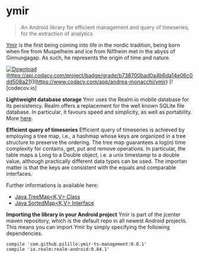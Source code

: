 # ymir

> An Android library for efficient management and query of timeseries, for the extraction of analytics

[Ymir](http://norse-mythology.org/gods-and-creatures/giants/ymir/) is the first being coming into life in the nordic tradition, being born when fire from Muspelheim and ice from Niflheim met in the abyss of Ginnungagap.
As such, he represents the origin of time and nature.

[ ![Download](https://api.bintray.com/packages/andrea/maven/ymir-ts-management/images/download.svg) ](https://bintray.com/andrea/maven/ymir-ts-management/_latestVersion)
(https://api.codacy.com/project/badge/grade/b738700bad0a4b6da14e06c0dd508a21)](https://www.codacy.com/app/andrea-monacchi/ymir) [![codecov.io]


**Lightweight database storage**
Ymir uses the Realm.io mobile database for its persistency. Realm offers a replacement for the well known SQLite file database. In particular, it favours speed and simplicity, as well as portability. More [here](https://realm.io/).


**Efficient query of timeseries**
Efficient query of timeseries is achieved by employing a tree map, i.e., a hashmap whose keys are organized in a tree structure to preserve the ordering.
The tree map guarantees a log(n) time complexity for contains, get, put and remove operations.
In particular, the table maps a Long to a Double object, i.e. a unix timestamp to a double value, although practically different data types can be used. The importan matter is that the keys are consistent with the equals and comparable interfaces.

Further informations is available here:
* [Java TreeMap<K,V> Class](https://docs.oracle.com/javase/7/docs/api/java/util/TreeMap.html)
* [Java SortedMap<K,V> Interface](https://docs.oracle.com/javase/7/docs/api/java/util/SortedMap.html)


**Importing the library in your Android project**
Ymir is part of the jcenter maven repository, which is the default repo in all newest Android projects.
This means you can import Ymir by simply specifying the following dependencies.
```
compile 'com.github.pilillo:ymir-ts-management:0.0.1'
compile 'io.realm:realm-android:0.84.1'
```
